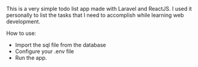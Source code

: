 
This is a very simple todo list app made with Laravel and ReactJS. I used it personally to list the tasks that I need to accomplish while learning web development.


How to use:

<ul>
  <li>Import the sql file from the database </li>
  <li>Configure your .env file</li>
  <li>Run the app.</li>
 </ul>

